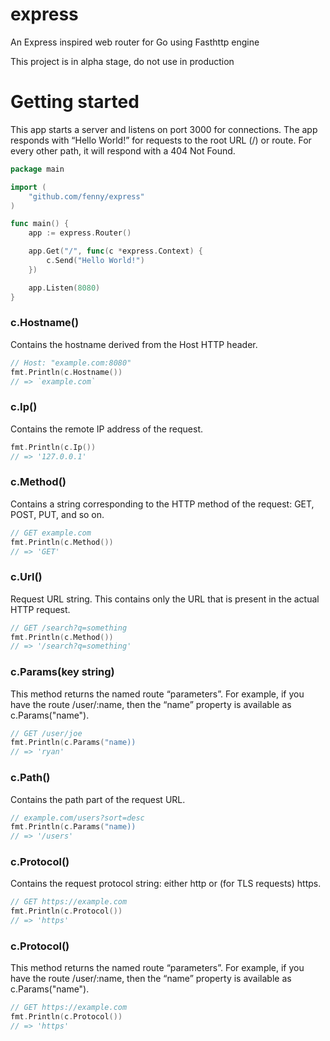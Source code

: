 # express
An Express inspired web router for Go using Fasthttp engine

This project is in alpha stage, do not use in production

# Getting started
This app starts a server and listens on port 3000 for connections. The app responds with “Hello World!” for requests to the root URL (/) or route. For every other path, it will respond with a 404 Not Found.

```go
package main

import (
	"github.com/fenny/express"
)

func main() {
	app := express.Router()

	app.Get("/", func(c *express.Context) {
		c.Send("Hello World!")
	})

	app.Listen(8080)
}
```

### c.Hostname()
Contains the hostname derived from the Host HTTP header.
```go
// Host: "example.com:8080"
fmt.Println(c.Hostname())
// => `example.com`
```

### c.Ip()
Contains the remote IP address of the request.
```go
fmt.Println(c.Ip())
// => '127.0.0.1'
```

### c.Method()
Contains a string corresponding to the HTTP method of the request: GET, POST, PUT, and so on.
```go
// GET example.com
fmt.Println(c.Method())
// => 'GET'
```


### c.Url()
Request URL string. This contains only the URL that is present in the actual HTTP request. 
```go
// GET /search?q=something
fmt.Println(c.Method())
// => '/search?q=something'
```

### c.Params(key string)
This method returns the named route “parameters”. For example, if you have the route /user/:name, then the “name” property is available as c.Params("name").
```go
// GET /user/joe
fmt.Println(c.Params("name))
// => 'ryan'
```

### c.Path()
Contains the path part of the request URL.
```go
// example.com/users?sort=desc
fmt.Println(c.Params("name))
// => '/users'
```

### c.Protocol()
Contains the request protocol string: either http or (for TLS requests) https.
```go
// GET https://example.com
fmt.Println(c.Protocol())
// => 'https'
```

### c.Protocol()
This method returns the named route “parameters”. For example, if you have the route /user/:name, then the “name” property is available as c.Params("name").
```go
// GET https://example.com
fmt.Println(c.Protocol())
// => 'https'
```
